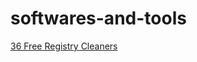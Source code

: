# softwares-and-tools

[ 36 Free Registry Cleaners ](https://www.lifewire.com/g00/free-registry-cleaners-2626176?i10c.referrer=https%3A%2F%2Fwww.google.com%2F) 
